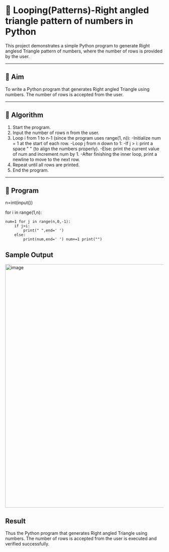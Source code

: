 # 🔺  Looping(Patterns)-Right angled triangle pattern of numbers in Python

This project demonstrates a simple Python program to generate Right anglesd Triangle pattern of numbers, where the number of rows is provided by the user.

---

## 🎯 Aim

To write a Python program that generates Right angled Triangle using numbers. The number of rows is accepted from the user.

---

## 🧠 Algorithm

1. Start the program.
2. Input the number of rows n from the user.
3. Loop i from 1 to n-1 (since the program uses range(1, n)):
   -Initialize num = 1 at the start of each row.
   -Loop j from n down to 1:
     -If j > i: print a space " " (to align the numbers properly).
     -Else: print the current value of num and increment num by 1.
   -After finishing the inner loop, print a newline to move to the next row.
4. Repeat until all rows are printed.
5. End the program.

---

## 🧪 Program
n=int(input())

for i in range(1,n): 

    num=1 for j in range(n,0,-1): 
        if j>i: 
            print(" ",end=' ') 
        else: 
            print(num,end=' ') num+=1 print("")

## Sample Output
<img width="1226" height="773" alt="image" src="https://github.com/user-attachments/assets/8f224d52-daa5-490a-84c8-1c29a52a2482" />


## Result
Thus the  Python program that generates Right angled Triangle using numbers. The number of rows is accepted from the user is executed and verified successfully.

